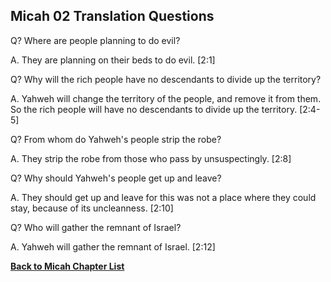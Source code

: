 ## Micah 02 Translation Questions ##

Q? Where are people planning to do evil?

A. They are planning on their beds to do evil. [2:1]

Q? Why will the rich people have no descendants to divide up the territory?

A. Yahweh will change the territory of the people, and remove it from them. So the rich people will have no descendants to divide up the territory. [2:4-5]

Q? From whom do Yahweh's people strip the robe?

A. They strip the robe from those who pass by unsuspectingly. [2:8]

Q? Why should Yahweh's people get up and leave?

A. They should get up and leave for this was not a place where they could stay, because of its uncleanness. [2:10]

Q? Who will gather the remnant of Israel?

A. Yahweh will gather the remnant of Israel. [2:12]

__[Back to Micah Chapter List](./)__

